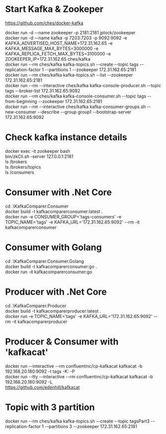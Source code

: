 # Start Kafka & Zookeper # 
https://github.com/ches/docker-kafka

docker run -d --name zookeeper -p 2181:2181 jplock/zookeeper  
docker run -d --name kafka -p 7203:7203 -p 9092:9092 -e KAFKA_ADVERTISED_HOST_NAME=172.31.162.65 -e KAFKA_MESSAGE_MAX_BYTES=3000000 -e KAFKA_REPLICA_FETCH_MAX_BYTES=3100000 -e ZOOKEEPER_IP=172.31.162.65 ches/kafka  
docker run --rm ches/kafka kafka-topics.sh --create --topic tags --replication-factor 1 --partitions 1 --zookeeper 172.31.162.65:2181  
docker run --rm ches/kafka kafka-topics.sh --list --zookeeper 172.31.162.65:2181  
docker run --rm --interactive ches/kafka kafka-console-producer.sh --topic tags --broker-list 172.31.162.65:9092  
docker run --rm ches/kafka kafka-console-consumer.sh --topic tags --from-beginning --zookeeper 172.31.162.65:2181  
docker run --rm --interactive ches/kafka kafka-consumer-groups.sh --new-consumer --describe --group group1 --bootstrap-server 172.31.162.65:9092  

# Check kafka instance details #
docker exec -it zookeeper bash  
bin/zkCli.sh -server 127.0.0.1:2181  
ls /brokers  
ls /brokers/topics  
ls /consumers   

# Consumer with .Net Core #
cd .\KafkaComparer.Consumer  
docker build -t kafkacomparerconsumer:latest .  
docker run -e CONSUMER_GROUP='tags-consumers' -e TOPIC_NAME='tags' -e KAFKA_URL='172.31.162.65:9092' --rm -it kafkacomparerconsumer  

# Consumer with Golang #
cd .\KafkaComparer.Consumer.Golang  
docker build -t kafkacomparerconsumer:go .  
docker run -it kafkacomparerconsumer:go  

# Producer with .Net Core #
cd .\KafkaComparer.Producer  
docker build -t kafkacomparerproducer:latest .  
docker run -e TOPIC_NAME='tags' -e KAFKA_URL='172.31.162.65:9092' --rm -it kafkacomparerproducer  

# Producer & Consumer with 'kafkacat' #  
docker run --interactive --rm confluentinc/cp-kafkacat kafkacat -b 192.168.20.180:9092 -t tags -K: -P  
docker run --tty --interactive --rm confluentinc/cp-kafkacat kafkacat -b 192.168.20.180:9092 -L  
https://github.com/edenhill/kafkacat  

# Topic with 3 partition #
docker run --rm ches/kafka kafka-topics.sh --create --topic tagsPart3 --replication-factor 1 --partitions 3 --zookeeper 172.31.162.65:2181  

